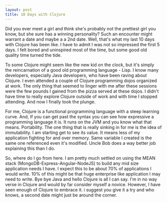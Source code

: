 ```yaml
---
layout: post
title: 10 Days with Clojure
---
```


Did you ever meet a girl and think she's probably not the prettiest girl you know, but she sure has a winning personality? Such an encounter might warrant a date and maybe a a 2nd date. Well, that's what my last 10 days with Clojure has been like. I have to admit I was not so impressed the first 5 days. I felt bored and uninspired most of the time, but some good old quality time turned the tide.

To some Clojure might seem like the new kid on the clock, but it's simply the reincarnation of a good old programming language - Lisp. I know many developers, especially Java developers, who have been raving about Clojure. I even attended a couple of Clojure programming dojos organized at work. The only thing that seemed to linger with me after these sessions were the few pounds I gained from the pizza served at these dojos. I didn't have time to really explore Clojure outside of work and with time I stopped attending. And now I finally took the plunge.

For me, Clojure is a functional programming language with a steep learning curve. And, If you can get past the syntax you can see how expressive a programming language it is. It runs on the JVM and you know what that means. Portability. The one thing that is really sinking in for me is the idea of immutability. I am starting get to see its value. It means less of my application fighting for and over memory. Same variable I created is the same one referenced even it's modified. Uncle Bob does a way better job explaining this than I do.

So, where do I go from here. I am pretty much settled on using the MEAN stack (MongoDB-Express-Angular-NodeJS)  to build any mid size application needs I have. I expect this to be about 70% of applications I would write. 10% of this might be that huge enterprise like application I may need to write. Bye bye Java and hello Clojure is all I can say. I'm in no way verse in Clojure and would by far consider myself a novice. However, I have seen enough of Clojure to embrace it. i suggest you give it a try and who knows, a second date might just be around the corner.
